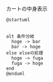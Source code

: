 カートの中身表示
```uml
@startuml


alt 条件分岐
  hoge -> bar
  bar -> hoge
else elseの処理
  hoge -> fuga
  fuga -> hoge
end
@enduml
```
